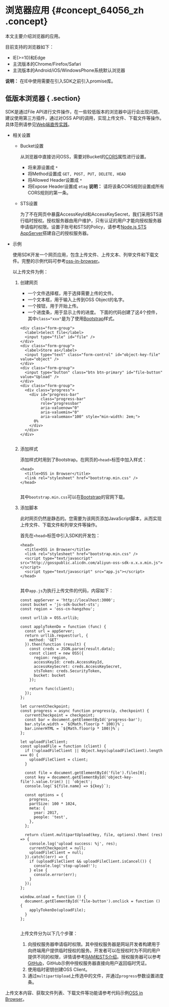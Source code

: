 # 浏览器应用 {#concept_64056_zh .concept}

本文主要介绍浏览器的应用。

目前支持的浏览器如下：

-   IE\(\>=10\)和Edge
-   主流版本的Chrome/Firefox/Safari
-   主流版本的Android/iOS/WindowsPhone系统默认浏览器

**说明：** 在IE中使用需要在引入SDK之前引入promise库。

## 低版本浏览器 { .section}

SDK是通过File API进行文件操作，在一些较低版本的浏览器中运行会出现问题。建议使用第三方插件，通过对OSS API的调用，实现上传文件、下载文件等操作。具体范例请参见[Web端直传实践](../../../../cn.zh-CN/最佳实践/Web端上传数据至OSS/Web端PostObject直传实践/JavaScript客户端签名直传.md#)。

-   相关设置
    -   Bucket设置

        从浏览器中直接访问OSS，需要对Bucket的[CORS](../../../../cn.zh-CN/开发指南/存储空间（Bucket）/设置跨域资源共享.md#)属性进行设置。

        -   将来源设置成 `*`
        -   将Method设置成 `GET, POST, PUT, DELETE, HEAD`
        -   将Allowed Header设置成 `*`
        -   将Expose Header设置成 `etag`
        **说明：** 请将该条CORS规则设置成所有CORS规则的第一条。

    -   STS设置

        为了不在网页中暴露AccessKeyId和AccessKeySecret，我们采用STS进行临时授权。授权服务器由用户维护，只有认证的用户才能向授权服务器申请临时权限。设置子账号和STS的Policy，请参考[Node.js STS AppServer](https://github.com/rockuw/node-sts-app-server)搭建自己的授权服务器。

-   示例

    使用SDK开发一个网页应用，包含上传文件、上传文本、列举文件和下载文件。完整的示例代码可参考[oss-in-browser](https://github.com/rockuw/oss-in-browser)。

    以上传文件为例：

    1.  创建网页

        -   一个文件选择框，用于选择需要上传的文件。
        -   一个文本框，用于输入上传到OSS Object的名字。
        -   一个按钮，用于开始上传。
        -   一个进度条，用于显示上传的进度。
        下面的代码创建了这4个控件，其中`class="xxx"`是为了使用[Bootstrap](http://getbootstrap.com/)样式。

        ```language-html
        <div class="form-group">
          <label>Select file</label>
          <input type="file" id="file" />
        </div>
        <div class="form-group">
          <label>Store as</label>
          <input type="text" class="form-control" id="object-key-file" value="object" />
        </div>
        <div class="form-group">
          <input type="button" class="btn btn-primary" id="file-button" value="Upload" />
        </div>
        <div class="form-group">
          <div class="progress">
            <div id="progress-bar"
                 class="progress-bar"
                 role="progressbar"
                 aria-valuenow="0"
                 aria-valuemin="0"
                 aria-valuemax="100" style="min-width: 2em;">
              0%
            </div>
          </div>
        </div>
        							
        ```

    2.  添加样式

        添加样式时用到了Bootstrap。在网页的`<head>`标签中加入样式：

        ```language-html
        <head>
          <title>OSS in Browser</title>
          <link rel="stylesheet" href="bootstrap.min.css" />
        </head>
        							
        ```

        其中`bootstrap.min.css`可以在[Bootstrap](http://getbootstrap.com/)的官网下载。

    3.  添加脚本

        此时网页仍然是静态的。您需要为该网页添加JavaScript脚本，从而实现上传文件、下载文件和列举文件等操作。

        首先在`<head>`标签中引入SDK的开发包：

        ```language-html
        <head>
          <title>OSS in Browser</title>
          <link rel="stylesheet" href="bootstrap.min.css" />
          <script type="text/javascript" src="http://gosspublic.alicdn.com/aliyun-oss-sdk-x.x.x.min.js"></script>
          <script type="text/javascript" src="app.js"></script>
        </head>
        							
        ```

        其中`app.js`为执行上传文件的代码，内容如下：

        ```language-js
        const appServer = 'http://localhost:3000';
        const bucket = 'js-sdk-bucket-sts';
        const region = 'oss-cn-hangzhou';
        
        const urllib = OSS.urllib;
        
        const applyTokenDo = function (func) {
          const url = appServer;
          return urllib.request(url, {
            method: 'GET'
          }).then(function (result) {
            const creds = JSON.parse(result.data);
            const client = new OSS({
              region: region,
              accessKeyId: creds.AccessKeyId,
              accessKeySecret: creds.AccessKeySecret,
              stsToken: creds.SecurityToken,
              bucket: bucket
            });
        
            return func(client);
          });
        };
        
        let currentCheckpoint;
        const progress = async function progress(p, checkpoint) {
          currentCheckpoint = checkpoint;
          const bar = document.getElementById('progress-bar');
          bar.style.width = `${Math.floor(p * 100)}%`;
          bar.innerHTML = `${Math.floor(p * 100)}%`;
        };
        
        let uploadFileClient;
        const uploadFile = function (client) {
          if (!uploadFileClient || Object.keys(uploadFileClient).length === 0) {
            uploadFileClient = client;
          }
          
          const file = document.getElementById('file').files[0];
          const key = document.getElementById('object-key-file').value.trim() || 'object';
          console.log(`${file.name} => ${key}`);
        
          const options = {
            progress,
            partSize: 100 * 1024,
            meta: {
              year: 2017,
              people: 'test',
            },
          };
        
          return client.multipartUpload(key, file, options).then( (res) => {
            console.log('upload success: %j', res);
        	currentCheckpoint = null;
            uploadFileClient = null;
          }).catch((err) => {
            if (uploadFileClient && uploadFileClient.isCancel()) {
              console.log('stop-upload!');
            } else {
              console.error(err);
            }
          });
        };
        
        window.onload = function () {
          document.getElementById('file-button').onclick = function () {
            applyTokenDo(uploadFile);
          }
        };
        							
        ```

        上传文件分为以下几个步骤：

        1.  向授权服务器申请临时权限。其中授权服务器是网站开发者构建用于向终端用户提供临时授权的服务。开发者可以在授权时为不同的用户提供不同的权限，详情请参考[RAM和STS介绍](../../../../cn.zh-CN/开发指南/隐藏/权限管理/RAM和STS介绍.md#)。授权服务器可以参考[GitHub](https://github.com/rockuw/node-sts-app-server)，GitHub示例中授权服务器直接向用户返回临时凭证。
        2.  使用临时密钥创建OSS Client。
        3.  通过`multipartUpload`上传选中的文件，并通过`progress`参数设置进度条。

上传文本内容、获取文件列表、下载文件等功能请参考代码示例[OSS in Browser](https://github.com/rockuw/oss-in-browser)。


